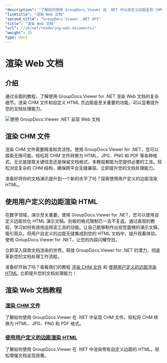 ```yaml
---
"description": "了解如何使用 GroupDocs.Viewer 在 .NET 中以自定义边距呈现 CHM 文件和 HTML。无缝将 CHM 转换为 HTML、JPG、PNG 和 PDF 格式。"
"linktitle": "渲染 Web 文档"
"second_title": "GroupDocs.Viewer .NET API"
"title": "渲染 Web 文档"
"url": "/zh/net/rendering-web-documents/"
"weight": 35
type: docs
---
```

# 渲染 Web 文档

## 介绍

通过全面的教程，了解使用 GroupDocs.Viewer for .NET 渲染 Web 文档的复杂细节。渲染 CHM 文件和自定义 HTML 页边距是至关重要的功能，可以显著提升您的文档处理能力。

![使用 GroupDocs.Viewer .NET 呈现 Web 文档](/viewer/rendering-web-documents/image.png)

## 渲染 CHM 文件

渲染 CHM 文件需要精准和灵活性。使用 GroupDocs.Viewer for .NET，您可以探索无限可能。轻松将 CHM 文件转换为 HTML、JPG、PNG 和 PDF 等各种格式。无论是提取关键信息还是保留文档格式，本教程都能为您提供必要的工具。轻松浏览复杂的 CHM 结构，确保跨平台无缝兼容。立即提升您的文档处理能力。

准备好将你的文档演示提升到一个新的水平了吗？探索使用用户定义的边距渲染 HTML。

## 使用用户定义的边距渲染 HTML

在数字领域，演示至关重要。使用 GroupDocs.Viewer for .NET，您可以使用自定义边距优化 HTML 演示文稿。刻板的格式限制已一去不复返。通过直观的教程，学习如何有效地运用该工具的功能。让自己能够制作出视觉震撼的演示文稿，吸引观众。将用户自定义的边距无缝集成到您的 HTML 文档中，提升观看体验。使用 GroupDocs.Viewer for .NET，让您的内容闪耀夺目。

立即深入探索文档渲染的世界。释放 GroupDocs.Viewer for .NET 的潜力，彻底革新您的文档处理工作流程。

准备好开始了吗？查看我们的教程 [渲染 CHM 文件](./render-chm/) 和 [使用用户定义的边距渲染 HTML](./render-html-margins/). 立即提升您的文档处理能力！
## 渲染 Web 文档教程
### [渲染 CHM 文件](./render-chm/)
了解如何使用 GroupDocs.Viewer 在 .NET 中呈现 CHM 文件。轻松将 CHM 转换为 HTML、JPG、PNG 和 PDF 格式。
### [使用用户定义的边距渲染 HTML](./render-html-margins/)
了解如何使用 GroupDocs.Viewer 在 .NET 中渲染带有自定义边距的 HTML。轻松增强文档呈现效果。